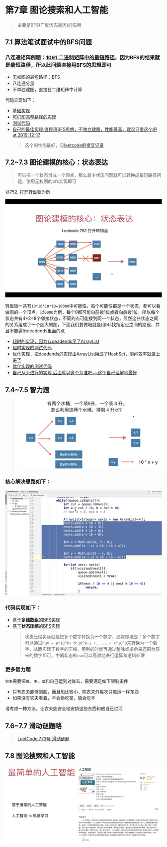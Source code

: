 # 第7章 图论搜索和人工智能

> 主要是BFS(广度优先遍历)的应用

## 7.1 算法笔试面试中的BFS问题

### 八连通矩阵例题：[1091.二进制矩阵中的最短路径](https://leetcode-cn.com/problems/shortest-path-in-binary-matrix)，因为BFS的结果就是最短路径，所以此问题直接用BFS的思想即可

+ 无权图的最短路径：BFS
+ 八连通分量
+ 不单独建图，直接在二维矩阵中计算

代码实现如下：

+ [基础实现](src/main/java/Chapter07AISearchAndBFS/Section1EightConnectedAndBFS/Solution.java)
+ [可打印完整路径的实现](src/main/java/Chapter07AISearchAndBFS/Section1EightConnectedAndBFS/SolutionOptimize.java)
+ [测试代码](src/main/java/Chapter07AISearchAndBFS/Section1EightConnectedAndBFS/Main.java)
+ [自己的最佳实现,直接用BFS思想，不独立建图，性能最高，建议只看这个吧 at 2019-12-17](src/main/java/Chapter06GraphModellingAndFloodfill/Section1LeetCodeBiPartite/SolutionBFS.java)
  > 这个的性能最好，见[leetcode的提交记录](https://leetcode-cn.com/problems/shortest-path-in-binary-matrix/submissions/)

## 7.2~7.3 图论建模的核心：状态表达

> 可以把一个状态当成一个顶点，那么最少状态问题就可以转换成最短路径问题，使用无权图的bfs实现即可

以[752. 打开转盘锁](https://leetcode-cn.com/problems/open-the-lock)为例

![打开转盘锁的状态表达](images/第7章_图论搜索和人工智能/打开转盘锁的状态表达.jpg)

转盘锁一共有`10*10*10*10=10000`中可能性，每个可能性都是一个状态，都可以看做图的一个顶点。以`0000`为例，每个0都可能向前拨1位或者向后拨1位，所以每个状态共有4*2=8个邻接状态，不同的点可能拨到同一个状态，显然这些状态之间的关系组成了一个庞大的图，下面我们要做地就是用bfs找指定点之间的路径，并且不能遍历deadends里面的点

+ [超时的实现，因为存deadends用了ArrayList](src/main/java/Chapter07AISearchAndBFS/Section2And3RotaryLock/Solution.java)
+ [超时实现的测试代码](src/main/java/Chapter07AISearchAndBFS/Section2And3RotaryLock/Main.java)
+ [优化实现，把deadends的实现由ArrayList换成了HashSet，瞬间效率就提上来了](src/main/java/Chapter07AISearchAndBFS/Section2And3RotaryLock/SolutionOptimize.java)
+ [优化实现的测试代码](src/main/java/Chapter07AISearchAndBFS/Section2And3RotaryLock/MainOptimize.java)
+ [自己从头进行的实现,后面就以这个为准吧~~这个自己理解地最好](src/main/java/Chapter07AISearchAndBFS/Section2And3RotaryLock/SolutionBFS.java)

## 7.4~7.5 智力题
> ![智力题及其解题思路](images/第7章_图论搜索和人工智能/智力题及其解题思路.png)

### 核心解决思路如下：  
![核心解决思路](images/第7章_图论搜索和人工智能/智力题核心代码.png)

### 代码实现如下：
+ [基于**多维数组**的BFS实现](src/main/java/Chapter07AISearchAndBFS/Section4And5IQ/WaterPuzzle.java)
+ [基于**状态压缩**的BFS实现](src/main/java/Chapter07AISearchAndBFS/Section4And5IQ/WaterPuzzleZip.java)
  > 状态压缩实际就是把多个数字转换为一个数字，通常做法是：多个数字可以通过`num = a*10^k+ b*10^k-1 +......+ x*10^0`来转换为一个数字，从而实现了数字的压缩，用到的时候再通过整除或求余来还原为原来的数字即可，中间状态的`num`可以高效地进行运算和逻辑处理

### 更多智力题

`农夫`需要把`狼`、`羊`、`菜`和自己运到对岸去，需要满足如下限制条件
+ 只有农夫能够划船，而且船比较小，除农夫外每次只能运一样东西
+ 如果没有农夫看着，羊会偷吃菜，狼会吃羊

请考虑一种方法，让农夫能安全地安排这些东西和他自己过河
## 7.6~7.7 滑动谜题略

> [LeetCode 773号 滑动谜题](https://leetcode-cn.com/problems/sliding-puzzle/)

## 7.8 图论搜索和人工智能

![人工智能书籍推荐](images/第7章_图论搜索和人工智能/人工智能书籍推荐.png)
